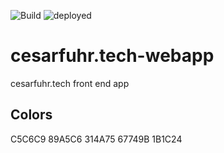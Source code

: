 ![Build](https://github.com/cesarFuhr/cesarfuhr.tech-webapp/workflows/Node.js%20CI/badge.svg)
![deployed](https://github.com/cesarFuhr/cesarfuhr.tech-webapp/workflows/CD/badge.svg)

# cesarfuhr.tech-webapp

cesarfuhr.tech front end app

## Colors

C5C6C9
89A5C6
314A75
67749B
1B1C24
